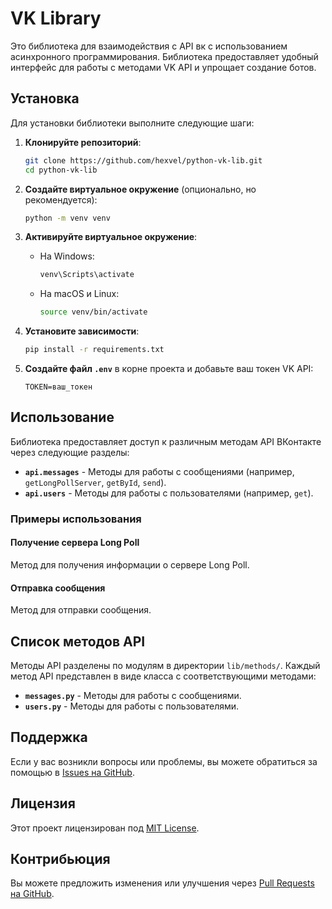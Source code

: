 # VK Library

Это библиотека для взаимодействия с API вк с использованием асинхронного программирования. Библиотека предоставляет удобный интерфейс для работы с методами VK API и упрощает создание ботов.

## Установка

Для установки библиотеки выполните следующие шаги:

1. **Клонируйте репозиторий**:

   ```bash
   git clone https://github.com/hexvel/python-vk-lib.git
   cd python-vk-lib
   ```

2. **Создайте виртуальное окружение** (опционально, но рекомендуется):

   ```bash
   python -m venv venv
   ```

3. **Активируйте виртуальное окружение**:

   - На Windows:

     ```bash
     venv\Scripts\activate
     ```

   - На macOS и Linux:

     ```bash
     source venv/bin/activate
     ```

4. **Установите зависимости**:

   ```bash
   pip install -r requirements.txt
   ```

5. **Создайте файл `.env`** в корне проекта и добавьте ваш токен VK API:

   ```
   TOKEN=ваш_токен
   ```

## Использование

Библиотека предоставляет доступ к различным методам API ВКонтакте через следующие разделы:

- **`api.messages`** - Методы для работы с сообщениями (например, `getLongPollServer`, `getById`, `send`).
- **`api.users`** - Методы для работы с пользователями (например, `get`).

### Примеры использования

#### Получение сервера Long Poll

Метод для получения информации о сервере Long Poll.

#### Отправка сообщения

Метод для отправки сообщения.

## Список методов API

Методы API разделены по модулям в директории `lib/methods/`. Каждый метод API представлен в виде класса с соответствующими методами:

- **`messages.py`** - Методы для работы с сообщениями.
- **`users.py`** - Методы для работы с пользователями.

## Поддержка

Если у вас возникли вопросы или проблемы, вы можете обратиться за помощью в [Issues на GitHub](https://github.com/hexvel/python-vk-lib/issues).

## Лицензия

Этот проект лицензирован под [MIT License](LICENSE).

## Контрибьюция

Вы можете предложить изменения или улучшения через [Pull Requests на GitHub](https://github.com/hexvel/python-vk-lib/pulls).

